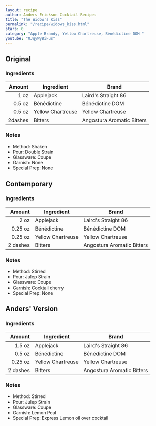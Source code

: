 ```yaml
---
layout: recipe
author: Anders Erickson Cocktail Recipes
title: "The Widow's Kiss"
permalink: "/recipe/widows_kiss.html"
stars: 0
category: "Apple Brandy, Yellow Chartreuse, Bénédictine DOM "
youtube: "0JqyWyBiFus"
---
```


<div class="subrecipe" markdown="1">

## Original

### Ingredients

|  Amount  | Ingredient               | Brand          |
| ------: | ----------------- | -------------------------- |
|    1 oz | Applejack         | Laird's Straight 86        |
|  0.5 oz | Bénédictine       | Bénédictine DOM            |
|  0.5 oz | Yellow Chartreuse | Yellow Chartreuse          |
| 2dashes | Bitters           | Angostura Aromatic Bitters |

### Notes

- Method: Shaken
- Pour: Double Strain
- Glassware: Coupe
- Garnish: None
- Special Prep: None

</div>
<div class="subrecipe" markdown="1">

## Contemporary

### Ingredients

|  Amount  | Ingredient               | Brand          |
| -------: | ----------------- | -------------------------- |
|     2 oz | Applejack         | Laird's Straight 86        |
|  0.25 oz | Bénédictine       | Bénédictine DOM            |
|  0.25 oz | Yellow Chartreuse | Yellow Chartreuse          |
| 2 dashes | Bitters           | Angostura Aromatic Bitters |

### Notes

- Method: Stirred
- Pour: Julep Strain
- Glassware: Coupe
- Garnish: Cocktail cherry
- Special Prep: None

</div>
<div class="subrecipe" markdown="1">

## Anders' Version

### Ingredients

| Amount  | Ingredient               | Brand          |
| -------: | ----------------- | -------------------------- |
|   1.5 oz | Applejack         | Laird's Straight 86        |
|   0.5 oz | Bénédictine       | Bénédictine DOM            |
|  0.25 oz | Yellow Chartreuse | Yellow Chartreuse          |
| 2 dashes | Bitters           | Angostura Aromatic Bitters |

### Notes

- Method: Stirred
- Pour: Julep Strain
- Glassware: Coupe
- Garnish: Lemon Peal
- Special Prep: Express Lemon oil over cocktail

</div>
